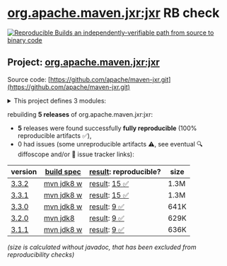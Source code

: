 [org.apache.maven.jxr:jxr](https://central.sonatype.com/artifact/org.apache.maven.jxr/jxr/versions) RB check
=======

[![Reproducible Builds](https://reproducible-builds.org/images/logos/rb.svg) an independently-verifiable path from source to binary code](https://reproducible-builds.org/)

## Project: [org.apache.maven.jxr:jxr](https://central.sonatype.com/artifact/org.apache.maven.jxr/jxr/versions)

Source code: [https://github.com/apache/maven-jxr.git](https://github.com/apache/maven-jxr.git)

<details><summary>This project defines 3 modules:</summary>

* [org.apache.maven.jxr:jxr](https://central.sonatype.com/artifact/org.apache.maven.jxr/jxr/3.3.2)
* [org.apache.maven.plugins:maven-jxr-plugin](https://central.sonatype.com/artifact/org.apache.maven.plugins/maven-jxr-plugin/3.3.2)
* [org.apache.maven:maven-jxr](https://central.sonatype.com/artifact/org.apache.maven/maven-jxr/3.3.2)
</details>

rebuilding **5 releases** of org.apache.maven.jxr:jxr:
- **5** releases were found successfully **fully reproducible** (100% reproducible artifacts :white_check_mark:),
- 0 had issues (some unreproducible artifacts :warning:, see eventual :mag: diffoscope and/or :memo: issue tracker links):

| version | [build spec](/BUILDSPEC.md) | [result](https://reproducible-builds.org/docs/jvm/): reproducible? | size |
| -- | --------- | ------ | -- |
| [3.3.2](https://central.sonatype.com/artifact/org.apache.maven.jxr/jxr/3.3.2/pom) | [mvn jdk8 w](jxr-3.3.2.buildspec) | [result](jxr-3.3.2.buildinfo): [15 :white_check_mark: ](jxr-3.3.2.buildcompare) | 1.3M |
| [3.3.1](https://central.sonatype.com/artifact/org.apache.maven.jxr/jxr/3.3.1/pom) | [mvn jdk8 w](jxr-3.3.1.buildspec) | [result](jxr-3.3.1.buildinfo): [15 :white_check_mark: ](jxr-3.3.1.buildcompare) | 1.3M |
| [3.3.0](https://central.sonatype.com/artifact/org.apache.maven.jxr/jxr/3.3.0/pom) | [mvn jdk8 w](jxr-3.3.0.buildspec) | [result](jxr-3.3.0.buildinfo): [9 :white_check_mark: ](jxr-3.3.0.buildcompare) | 641K |
| [3.2.0](https://central.sonatype.com/artifact/org.apache.maven.jxr/jxr/3.2.0/pom) | [mvn jdk8](jxr-3.2.0.buildspec) | [result](jxr-3.2.0.buildinfo): [9 :white_check_mark: ](jxr-3.2.0.buildcompare) | 629K |
| [3.1.1](https://central.sonatype.com/artifact/org.apache.maven.jxr/jxr/3.1.1/pom) | [mvn jdk8 w](jxr-3.1.1.buildspec) | [result](jxr-3.1.1.buildinfo): [9 :white_check_mark: ](jxr-3.1.1.buildcompare) | 636K |

<i>(size is calculated without javadoc, that has been excluded from reproducibility checks)</i>
